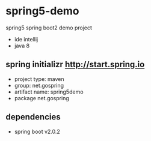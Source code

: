 # spring5-demo
spring5 spring boot2 demo project

- ide intellij
- java 8
## spring initializr http://start.spring.io 
- project type: maven
- group: net.gospring
- artifact name: spring5demo
- package net.gospring
## dependencies
* spring boot v2.0.2
 
